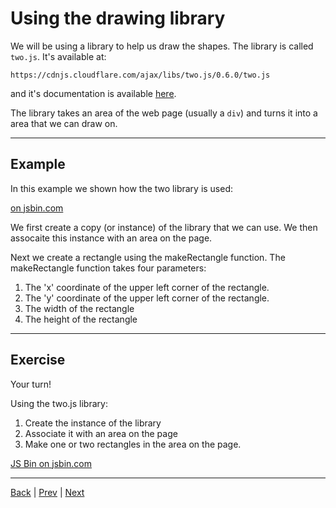# Using the drawing library #

We will be using a library to help us draw the shapes.
The library is called `two.js`.
It's available at:

`https://cdnjs.cloudflare.com/ajax/libs/two.js/0.6.0/two.js`

and it's documentation is available [here](https://two.js.org/).

The library takes an area of the web page (usually a `div`) and turns it into a area that we can draw on.

---

## Example ##

In this example we shown how the two library is used:

<a class="jsbin-embed" href="http://jsbin.com/pimufit/1/embed?html,output"> on jsbin.com</a>

We first create a copy (or instance) of the library that we can use. 
We then assocaite this instance with an area on the page.

Next we create a rectangle using the makeRectangle function.
The makeRectangle function takes four parameters:

1. The 'x' coordinate of the upper left corner of the rectangle.
1. The 'y' coordinate of the upper left corner of the rectangle.
1. The width of the rectangle
1. The height of the rectangle

---

## Exercise

Your turn!

Using the two.js library:

1. Create the instance of the library
1. Associate it with an area on the page
1. Make one or two rectangles in the area on the page.

<a class="jsbin-embed" href="http://jsbin.com/mecinib/2/embed?html,output">JS Bin on jsbin.com</a>

---

[Back](.)  | [Prev](forms) | [Next](refactoring)
